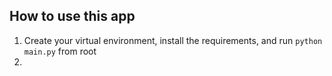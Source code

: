 ## How to use this app
1. Create your virtual environment, install the requirements, and run `python main.py` from root
2. 
